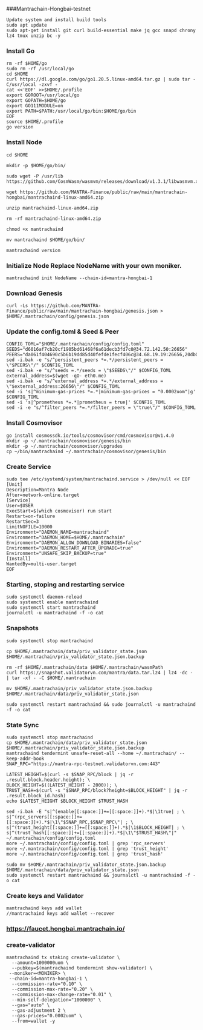 ###Mantrachain-Hongbai-testnet

	Update system and install build tools
	sudo apt update
	sudo apt-get install git curl build-essential make jq gcc snapd chrony lz4 tmux unzip bc -y

### Install Go
	rm -rf $HOME/go
	sudo rm -rf /usr/local/go
	cd $HOME
	curl https://dl.google.com/go/go1.20.5.linux-amd64.tar.gz | sudo tar -C/usr/local -zxvf -
	cat <<'EOF' >>$HOME/.profile
	export GOROOT=/usr/local/go
	export GOPATH=$HOME/go
	export GO111MODULE=on
	export PATH=$PATH:/usr/local/go/bin:$HOME/go/bin
	EOF
	source $HOME/.profile
	go version

### Install Node
	cd $HOME

	mkdir -p $HOME/go/bin/

	sudo wget -P /usr/lib https://github.com/CosmWasm/wasmvm/releases/download/v1.3.1/libwasmvm.x86_64.so

	wget https://github.com/MANTRA-Finance/public/raw/main/mantrachain-hongbai/mantrachaind-linux-amd64.zip

	unzip mantrachaind-linux-amd64.zip

	rm -rf mantrachaind-linux-amd64.zip

	chmod +x mantrachaind

	mv mantrachaind $HOME/go/bin/

	mantrachaind version

### Initialize Node Replace NodeName with your own moniker.

	mantrachaind init NodeName --chain-id=mantra-hongbai-1

### Download Genesis
	curl -Ls https://github.com/MANTRA-Finance/public/raw/main/mantrachain-hongbai/genesis.json > $HOME/.mantrachain/config/genesis.json 

### Update the config.toml & Seed & Peer
	CONFIG_TOML="$HOME/.mantrachain/config/config.toml"
	SEEDS="d6016af7cb20cf1905bd61468f6a61decb3fd7c0@34.72.142.50:26656"
	PEERS="da061f404690c5b6b19dd85d40fefde1fecf406c@34.68.19.19:26656,20db08acbcac9b7114839e63539da2802b848982@34.72.148.3:26656"
	sed -i.bak -e "s/^persistent_peers *=.*/persistent_peers = \"$PEERS\"/" $CONFIG_TOML
	sed -i.bak -e "s/^seeds =.*/seeds = \"$SEEDS\"/" $CONFIG_TOML
	external_address=$(wget -qO- eth0.me)
	sed -i.bak -e "s/^external_address *=.*/external_address = \"$external_address:26656\"/" $CONFIG_TOML
	sed -i 's|^minimum-gas-prices *=.*|minimum-gas-prices = "0.0002uom"|g' $CONFIG_TOML
	sed -i 's|^prometheus *=.*|prometheus = true|' $CONFIG_TOML
	sed -i -e "s/^filter_peers *=.*/filter_peers = \"true\"/" $CONFIG_TOML
### Install Cosmovisor
	go install cosmossdk.io/tools/cosmovisor/cmd/cosmovisor@v1.4.0
	mkdir -p ~/.mantrachain/cosmovisor/genesis/bin
	mkdir -p ~/.mantrachain/cosmovisor/upgrades
	cp ~/bin/mantrachaind ~/.mantrachain/cosmovisor/genesis/bin

###  Create Service
	sudo tee /etc/systemd/system/mantrachaind.service > /dev/null << EOF
	[Unit]
	Description=Mantra Node
	After=network-online.target
	[Service]
	User=$USER
	ExecStart=$(which cosmovisor) run start
	Restart=on-failure
	RestartSec=3
	LimitNOFILE=10000
	Environment="DAEMON_NAME=mantrachaind"
	Environment="DAEMON_HOME=$HOME/.mantrachain"
	Environment="DAEMON_ALLOW_DOWNLOAD_BINARIES=false"
	Environment="DAEMON_RESTART_AFTER_UPGRADE=true"
	Environment="UNSAFE_SKIP_BACKUP=true"
	[Install]
	WantedBy=multi-user.target
	EOF

### Starting, stoping and restarting service
	sudo systemctl daemon-reload
	sudo systemctl enable mantrachaind
	sudo systemctl start mantrachaind
	journalctl -u mantrachaind -f -o cat

### Snapshots
	sudo systemctl stop mantrachaind

	cp $HOME/.mantrachain/data/priv_validator_state.json $HOME/.mantrachain/priv_validator_state.json.backup

	rm -rf $HOME/.mantrachain/data $HOME/.mantrachain/wasmPath
	curl https://snapshot.validatorvn.com/mantra/data.tar.lz4 | lz4 -dc - | tar -xf - -C $HOME/.mantrachain

	mv $HOME/.mantrachain/priv_validator_state.json.backup $HOME/.mantrachain/data/priv_validator_state.json

	sudo systemctl restart mantrachaind && sudo journalctl -u mantrachaind -f -o cat

###  State Sync
	sudo systemctl stop mantrachaind
	cp $HOME/.mantrachain/data/priv_validator_state.json $HOME/.mantrachain/priv_validator_state.json.backup
	mantrachaind tendermint unsafe-reset-all --home ~/.mantrachain/ --keep-addr-book
	SNAP_RPC="https://mantra-rpc-testnet.validatorvn.com:443"
	
	LATEST_HEIGHT=$(curl -s $SNAP_RPC/block | jq -r .result.block.header.height); \
	BLOCK_HEIGHT=$((LATEST_HEIGHT - 2000)); \
	TRUST_HASH=$(curl -s "$SNAP_RPC/block?height=$BLOCK_HEIGHT" | jq -r .result.block_id.hash)
	echo $LATEST_HEIGHT $BLOCK_HEIGHT $TRUST_HASH

	sed -i.bak -E "s|^(enable[[:space:]]+=[[:space:]]+).*$|\1true| ; \
	s|^(rpc_servers[[:space:]]+=[[:space:]]+).*$|\1\"$SNAP_RPC,$SNAP_RPC\"| ; \
	s|^(trust_height[[:space:]]+=[[:space:]]+).*$|\1$BLOCK_HEIGHT| ; \
	s|^(trust_hash[[:space:]]+=[[:space:]]+).*$|\1\"$TRUST_HASH\"|" ~/.mantrachain/config/config.toml
	more ~/.mantrachain/config/config.toml | grep 'rpc_servers'
	more ~/.mantrachain/config/config.toml | grep 'trust_height'
	more ~/.mantrachain/config/config.toml | grep 'trust_hash'

	sudo mv $HOME/.mantrachain/priv_validator_state.json.backup $HOME/.mantrachain/data/priv_validator_state.json
	sudo systemctl restart mantrachaind && journalctl -u mantrachaind -f -o cat
###  Create keys and Validator
	mantrachaind keys add wallet
	//mantrachaind keys add wallet --recover
 ### https://faucet.hongbai.mantrachain.io/

 ### create-validator
	mantrachaind tx staking create-validator \
	  --amount=1000000uom \
	  --pubkey=$(mantrachaind tendermint show-validator) \
 	 --moniker=<MONIKER> \
 	 --chain-id=mantra-hongbai-1 \
	  --commission-rate="0.10" \
	  --commission-max-rate="0.20" \
	  --commission-max-change-rate="0.01" \
	  --min-self-delegation="1000000" \
	  --gas="auto" \
	  --gas-adjustment 2 \
	  --gas-prices="0.0002uom" \
	  --from=wallet -y


